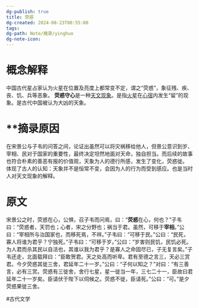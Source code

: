 ```yaml
---
dg-publish: true
title: 荧惑
dg-created: 2024-08-23T00:55:00
tags: 
dg-path: Note/摘录/yinghuo
dg-note-icon:
---
```


# 概念解释
中国古代星占家认为火星在位置及亮度上都常变不定，谓之“荧惑”，象征残、疾、丧、饥、兵等恶象。
**荧惑守心**是一种[天文现象](https://zh.wikipedia.org/wiki/%E5%A4%A9%E6%96%87%E7%8F%BE%E8%B1%A1 "天文现象")。是指[火星](https://zh.wikipedia.org/wiki/%E7%81%AB%E6%98%9F "火星")在[心宿](https://zh.wikipedia.org/wiki/%E5%BF%83%E5%AE%BF "心宿")内发生“留”的现象。是古代中国被认为大凶的天象。

# **摘录原因


在宋景公与子韦的问答之间，论证出虽然可以将灾祸移给他人，但景公意识到岁、宰相、民对于国家的重要性，最终决定坦然地面对天命，独自担当。而后续的故事也符合朴素的善恶有报的价值观，天象为人的德行所感，发生了变化，荧惑徙。
体现了古人的认知：天象并不是恒常不变，会因为人的行为而受到感应。也是当时人对天文现象的解释。


# 原文


宋景公之时，荧惑在心，公惧，召子韦而问焉，曰：“**荧惑**在心，何也？”子韦曰：“荧惑者，天罚也；心者，宋之分野也；祸当于君。虽然，可移于**宰相**。”公曰：“宰相所与治国家也，而移死焉，不祥。”子韦曰：“可移于民。”公曰：“民死，寡人将谁为君乎？宁独死。”子韦曰：“可移于岁。”公曰：“岁害则民饥，民饥必死。为人君而杀其民以自活也，其谁以我为君乎？是寡人之命固尽已，子无复言矣。”子韦还走，北面载拜曰：“臣敢贺君。天之处高而听卑。君有至德之言三，天必三赏君。今夕荧惑其徙三舍，君延年二十一岁。”公曰：“子何以知之？”对曰：“有三善言，必有三赏。荧惑有三徙舍，舍行七星，星一徙当一年，三七二十一，臣故曰君延年二十一岁矣。臣请伏于陛下以伺候之。荧惑不徙，臣请死。”公曰：“可。”是夕荧惑果徙三舍。


#古代文学